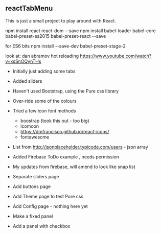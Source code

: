 ## reactTabMenu

This is just a small project to play around with React.

npm install react react-dom --save
npm install babel-loader babel-core babel-preset-es2015 babel-preset-react --save

for ES6 bits
npm install --save-dev babel-preset-stage-2

look at: dan abramov  hot reloading
https://www.youtube.com/watch?v=xsSnOQynTHs



- Initially just adding some tabs
- Added sliders
- Haven't used Bootstrap, using the Pure css library
- Over-ride some of the colours
- Tried a few icon font methods
    - boostrap (took this out - too big)
    - icomoon
    - https://dmfrancisco.github.io/react-icons/
    - fontawesome

- List from http://jsonplaceholder.typicode.com/users - json array
- Added Firebase ToDo example , needs permission
- My updates from firebase, will amend to look like snap list
- Separate sliders page
- Add buttons page
- Add Theme page to test Pure css
- Add Config page - nothing here yet
- Make a fixed panel
- Add a panel with checkbox
